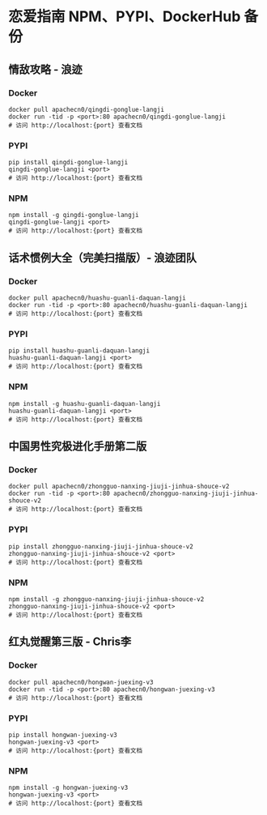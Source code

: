# 恋爱指南 NPM、PYPI、DockerHub 备份

## 情敌攻略 - 浪迹

### Docker

```
docker pull apachecn0/qingdi-gonglue-langji
docker run -tid -p <port>:80 apachecn0/qingdi-gonglue-langji
# 访问 http://localhost:{port} 查看文档

```

### PYPI

```
pip install qingdi-gonglue-langji
qingdi-gonglue-langji <port>
# 访问 http://localhost:{port} 查看文档

```

### NPM

```
npm install -g qingdi-gonglue-langji
qingdi-gonglue-langji <port>
# 访问 http://localhost:{port} 查看文档
```

## 话术惯例大全（完美扫描版）- 浪迹团队

### Docker

```
docker pull apachecn0/huashu-guanli-daquan-langji
docker run -tid -p <port>:80 apachecn0/huashu-guanli-daquan-langji
# 访问 http://localhost:{port} 查看文档

```

### PYPI

```
pip install huashu-guanli-daquan-langji
huashu-guanli-daquan-langji <port>
# 访问 http://localhost:{port} 查看文档

```

### NPM

```
npm install -g huashu-guanli-daquan-langji
huashu-guanli-daquan-langji <port>
# 访问 http://localhost:{port} 查看文档
```

## 中国男性究极进化手册第二版

### Docker

```
docker pull apachecn0/zhongguo-nanxing-jiuji-jinhua-shouce-v2
docker run -tid -p <port>:80 apachecn0/zhongguo-nanxing-jiuji-jinhua-shouce-v2
# 访问 http://localhost:{port} 查看文档

```

### PYPI

```
pip install zhongguo-nanxing-jiuji-jinhua-shouce-v2
zhongguo-nanxing-jiuji-jinhua-shouce-v2 <port>
# 访问 http://localhost:{port} 查看文档

```

### NPM

```
npm install -g zhongguo-nanxing-jiuji-jinhua-shouce-v2
zhongguo-nanxing-jiuji-jinhua-shouce-v2 <port>
# 访问 http://localhost:{port} 查看文档
```

## 红丸觉醒第三版 - Chris李

### Docker

```
docker pull apachecn0/hongwan-juexing-v3
docker run -tid -p <port>:80 apachecn0/hongwan-juexing-v3
# 访问 http://localhost:{port} 查看文档

```

### PYPI

```
pip install hongwan-juexing-v3
hongwan-juexing-v3 <port>
# 访问 http://localhost:{port} 查看文档

```

### NPM

```
npm install -g hongwan-juexing-v3
hongwan-juexing-v3 <port>
# 访问 http://localhost:{port} 查看文档
```
